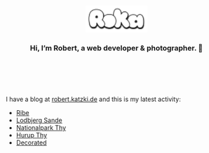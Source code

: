 <div align="center">
  <br>
  <br>
  <br>
  <br>
  <a href="https://robert.katzki.de/">
    <img width="140" src="https://github.com/ro-ka/ro-ka/blob/master/logo.svg" alt="Roka">
  </a>
  <br>
  <h3>Hi, I’m Robert, a web developer & photographer. 👋</h3>
 
  <br>
  <br>
  <br>
  <br>
</div>

I have a blog at [robert.katzki.de](https://robert.katzki.de/) and this is my latest activity:
<!-- BLOG-POST-LIST:START -->
- [Ribe](https://robert.katzki.de/photos/2025/ribe)
- [Lodbjerg Sande](https://robert.katzki.de/photos/2025/lodbjerg-sande)
- [Nationalpark Thy](https://robert.katzki.de/photos/2025/nationalpark-thy)
- [Hurup Thy](https://robert.katzki.de/photos/2025/hurup-thy)
- [Decorated](https://robert.katzki.de/photos/2025/decorated)
<!-- BLOG-POST-LIST:END -->
